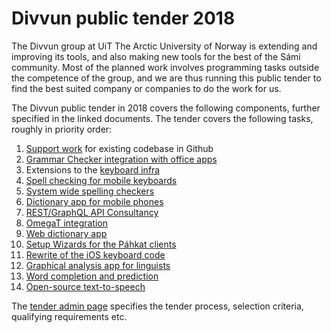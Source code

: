 # Divvun public tender 2018

The Divvun group at UiT The Arctic University of Norway is extending and improving its tools, and also making new tools for the best of the Sámi community. Most of the planned work involves programming tasks outside the competence of the group, and we are thus running this public tender to find the best suited company or companies to do the work for us.

The Divvun public tender in 2018 covers the following components, further
specified in the linked documents. The tender covers the following tasks, roughly in priority order:

1. [Support work](SupportWork.md) for existing codebase in Github
1. [Grammar Checker integration with office apps](GrammarChecker.md)
1. Extensions to the [keyboard infra](CLDRSupport.md)
1. [Spell checking for mobile keyboards](MobileSpell.md)
1. [System wide spelling checkers](SystemSpellCheck.md)
1. [Dictionary app for mobile phones](MobileDictionaries.md)
1. [REST/GraphQL API Consultancy](REST_API.md)
1. [OmegaT integration](OmegaT.md)
1. [Web dictionary app](WebDict.md)
1. [Setup Wizards for the Páhkat clients](PahkatSetupWizards.md)
1. [Rewrite of the iOS keyboard code](iOSKeyboardRewrite.md)
1. [Graphical analysis app for linguists](GUITextAnalyser.md)
1. [Word completion and prediction](WordCompletionPrediction.md)
1. [Open-source text-to-speech](OpenSourceTSS.md)

The [tender admin page](TenderAdmin.md) specifies the tender process,
selection criteria, qualifying requirements etc.
